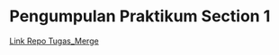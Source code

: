 # Pengumpulan Praktikum Section 1

[Link Repo Tugas_Merge](https://github.com/FatihSafaat28/TugasMerge.git)
